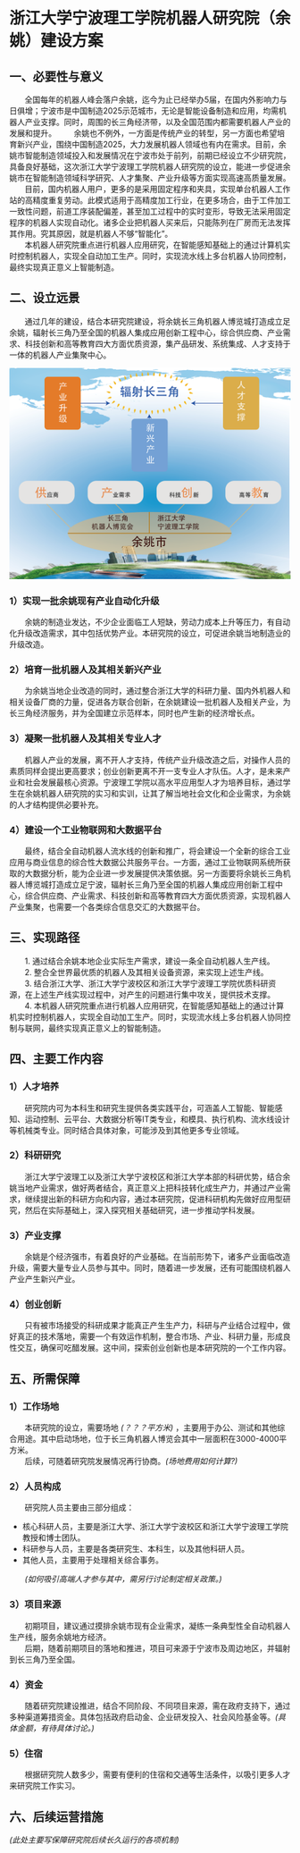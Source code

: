 

# 浙江大学宁波理工学院机器人研究院（余姚）建设方案
## 一、必要性与意义
&nbsp;&nbsp;&nbsp;&nbsp;&nbsp;&nbsp;&nbsp;全国每年的机器人峰会落户余姚，迄今为止已经举办5届，在国内外影响力与日俱增；宁波市是中国制造2025示范城市，无论是智能设备制造和应用，均需机器人产业支撑。同时，周围的长三角经济带，以及全国范围内都需要机器人产业的发展和提升。 
&nbsp;&nbsp;&nbsp;&nbsp;&nbsp;&nbsp;&nbsp;余姚也不例外，一方面是传统产业的转型，另一方面也希望培育新兴产业，围绕中国制造2025，大力发展机器人领域也有内在需求。目前，余姚市智能制造领域投入和发展情况在宁波市处于前列，前期已经设立不少研究院，具备良好基础，这次浙江大学宁波理工学院机器人研究院的设立，能进一步促进余姚市在智能制造领域科学研究、人才集聚、产业升级等方面实现高速高质量发展。
&nbsp;&nbsp;&nbsp;&nbsp;&nbsp;&nbsp;&nbsp;目前，国内机器人用户，更多的是采用固定程序和夹具，实现单台机器人工作站的高精度重复劳动。此模式适用于高精度加工行业，在更多场合，由于工件加工一致性问题，前道工序装配偏差，甚至加工过程中的实时变形，导致无法采用固定程序的机器人实现自动化。诸多企业把机器人买来后，只能陈列在厂房而无法发挥其作用。究其原因，就是机器人不够“智能化”。  
&nbsp;&nbsp;&nbsp;&nbsp;&nbsp;&nbsp;&nbsp;本机器人研究院重点进行机器人应用研究，在智能感知基础上的通过计算机实时控制机器人，实现全自动加工生产。同时，实现流水线上多台机器人协同控制，最终实现真正意义上智能制造。

## 二、设立远景
&nbsp;&nbsp;&nbsp;&nbsp;&nbsp;&nbsp;&nbsp;通过几年的建设，结合本研究院建设，将余姚长三角机器人博览城打造成立足余姚，辐射长三角乃至全国的机器人集成应用创新工程中心，综合供应商、产业需求、科技创新和高等教育四大方面优质资源，集产品研发、系统集成、人才支持于一体的机器人产业集聚中心。
<center>
   <img src="https://raw.githubusercontent.com/20181012yuyaorobot/prepare/master/small2_1.png" > 
</center>
 
 ### 1）实现一批余姚现有产业自动化升级
&nbsp;&nbsp;&nbsp;&nbsp;&nbsp;&nbsp;&nbsp;余姚的制造业发达，不少企业面临工人短缺，劳动力成本上升等压力，有自动化升级改造需求，其中包括优势产业。本研究院的设立，可促进余姚当地制造业的升级改造。
 ### 2）培育一批机器人及其相关新兴产业
&nbsp;&nbsp;&nbsp;&nbsp;&nbsp;&nbsp;&nbsp;为余姚当地企业改造的同时，通过整合浙江大学的科研力量、国内外机器人和相关设备厂商的力量，促进各方联合创新，在余姚建设一批机器人及相关产业，为长三角经济服务，并为全国建立示范样本，同时也产生新的经济增长点。
 ### 3）凝聚一批机器人及其相关专业人才
&nbsp;&nbsp;&nbsp;&nbsp;&nbsp;&nbsp;&nbsp;机器人产业的发展，离不开人才支持，传统产业升级改造之后，对操作人员的素质同样会提出更高要求；创业创新更离不开一支专业人才队伍。人才，是未来产业和社会发展最核心资源。宁波理工学院以高水平应用型人才为培养目标，通过学生在余姚机器人研究院的实习和实训，让其了解当地社会文化和企业需求，为余姚的人才结构提供必要补充。
 ### 4）建设一个工业物联网和大数据平台
&nbsp;&nbsp;&nbsp;&nbsp;&nbsp;&nbsp;&nbsp;最终，结合全自动机器人流水线的创新和推广，将会建设一个全新的综合工业应用与商业信息的综合性大数据公共服务平台。一方面，通过工业物联网系统所获取的大数据分析，能为企业进一步发展提供决策依据。另一方面要将余姚长三角机器人博览城打造成立足宁波，辐射长三角乃至全国的机器人集成应用创新工程中心，综合供应商、产业需求、科技创新和高等教育四大方面优质资源，实现机器人产业集聚，也需要一个各类综合信息交汇的大数据平台。



## 三、实现路径
&nbsp;&nbsp;&nbsp;&nbsp;&nbsp;&nbsp;&nbsp;1. 通过结合余姚本地企业实际生产需求，建设一条全自动机器人生产线。  
&nbsp;&nbsp;&nbsp;&nbsp;&nbsp;&nbsp;&nbsp;2. 整合全世界最优质的机器人及其相关设备资源，来实现上述生产线。  
&nbsp;&nbsp;&nbsp;&nbsp;&nbsp;&nbsp;&nbsp;3. 结合浙江大学、浙江大学宁波校区和浙江大学宁波理工学院优质科研资源，在上述生产线实现过程中，对产生的问题进行集中攻关，提供技术支撑。  
&nbsp;&nbsp;&nbsp;&nbsp;&nbsp;&nbsp;&nbsp;4. 本机器人研究院重点进行机器人应用研究，在智能感知基础上的通过计算机实时控制机器人，实现全自动加工生产。同时，实现流水线上多台机器人协同控制与联网，最终实现真正意义上的智能制造。

## 四、主要工作内容
### 1）人才培养
&nbsp;&nbsp;&nbsp;&nbsp;&nbsp;&nbsp;&nbsp;研究院内可为本科生和研究生提供各类实践平台，可涵盖人工智能、智能感知、运动控制、云平台、大数据分析等IT类专业，和模具、执行机构、流水线设计等机械类专业。同时结合具体对象，可能涉及到其他更多专业领域。
### 2）科研研究
&nbsp;&nbsp;&nbsp;&nbsp;&nbsp;&nbsp;&nbsp;浙江大学宁波理工以及浙江大学宁波校区和浙江大学本部的科研优势，结合余姚当地产业需求，做好两者结合，真正意义上把科技转化成生产力，并通过产业需求，继续提出新的科研方向和内容，通过本研究院，促进科研机构先做好应用型研究，然后在实际基础上，深入探究相关基础研究，进一步推动学科发展。
### 3）产业支撑
&nbsp;&nbsp;&nbsp;&nbsp;&nbsp;&nbsp;&nbsp;余姚是个经济强市，有着良好的产业基础。在当前形势下，诸多产业面临改造升级，需要大量专业人员参与其中。同时，随着进一步发展，还有可能围绕机器人产业产生新兴产业。
### 4）创业创新
&nbsp;&nbsp;&nbsp;&nbsp;&nbsp;&nbsp;&nbsp;只有被市场接受的科研成果才能真正产生生产力，科研与产业结合过程中，做好真正的技术落地，需要一个有效运作机制，整合市场、产业、科研力量，形成良性交互，确保可吃醋发展。这中间，探索创业创新也是本研究院的一个工作内容。

## 五、所需保障
### 1）工作场地
&nbsp;&nbsp;&nbsp;&nbsp;&nbsp;&nbsp;&nbsp;本研究院的设立，需要场地 _(？？？平方米)_ ，主要用于办公、测试和其他综合用途。其中启动场地，位于长三角机器人博览会其中一层面积在3000-4000平方米。  
&nbsp;&nbsp;&nbsp;&nbsp;&nbsp;&nbsp;&nbsp;后续，可随着研究院发展情况再行协商。_(场地费用如何计算?)_

### 2）人员构成
&nbsp;&nbsp;&nbsp;&nbsp;&nbsp;&nbsp;&nbsp;研究院人员主要由三部分组成：
* 核心科研人员，主要是浙江大学、浙江大学宁波校区和浙江大学宁波理工学院教授和博士团队。
* 科研参与人员，主要是各类研究生、本科生，以及其他科研人员。
* 其他人员，主要用于处理相关综合事务。  
  
&nbsp;&nbsp;&nbsp;&nbsp;&nbsp;&nbsp;&nbsp;_(如何吸引高端人才参与其中，需另行讨论制定相关政策。)_

### 3）项目来源
&nbsp;&nbsp;&nbsp;&nbsp;&nbsp;&nbsp;&nbsp;初期项目，建议通过摸排余姚市现有企业需求，凝练一条典型性全自动机器人生产线，服务余姚地方经济。  
&nbsp;&nbsp;&nbsp;&nbsp;&nbsp;&nbsp;&nbsp;后期，随着前期项目的落地和推进，项目可来源于宁波市及周边地区，并辐射到长三角乃至全国。

### 4）资金
&nbsp;&nbsp;&nbsp;&nbsp;&nbsp;&nbsp;&nbsp;随着研究院建设推进，结合不同阶段、不同项目来源，需在政府支持下，通过多种渠道筹措资金。具体包括政府启动金、企业研发投入、社会风险基金等。_(具体金额，有待具体讨论。)_
### 5）住宿
&nbsp;&nbsp;&nbsp;&nbsp;&nbsp;&nbsp;&nbsp;根据研究院人数多少，需要有便利的住宿和交通等生活条件，以吸引更多人才来研究院工作实习。
## 六、后续运营措施
_(此处主要写保障研究院后续长久运行的各项机制)_

